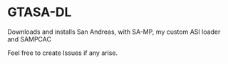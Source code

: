 # GTASA-DL

Downloads and installs San Andreas, with SA-MP, my custom ASI loader and SAMPCAC

Feel free to create Issues if any arise.